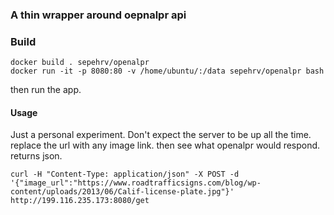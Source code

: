 ### A thin wrapper around oepnalpr api

### Build
```
docker build . sepehrv/openalpr
docker run -it -p 8080:80 -v /home/ubuntu/:/data sepehrv/openalpr bash
```
then run the app.

#### Usage
Just a personal experiment. Don't expect the server to be up all the time.
replace the url with any image link. then see what openalpr would respond.
returns json.

```curl -H "Content-Type: application/json" -X POST -d '{"image_url":"https://www.roadtrafficsigns.com/blog/wp-content/uploads/2013/06/Calif-license-plate.jpg"}' http://199.116.235.173:8080/get```
